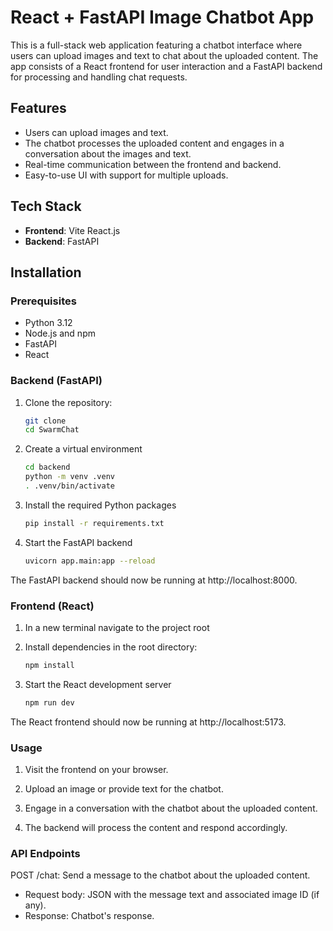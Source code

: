 # React + FastAPI Image Chatbot App

This is a full-stack web application featuring a chatbot interface where users can upload images and text to chat about the uploaded content. The app consists of a React frontend for user interaction and a FastAPI backend for processing and handling chat requests.

## Features

- Users can upload images and text.
- The chatbot processes the uploaded content and engages in a conversation about the images and text.
- Real-time communication between the frontend and backend.
- Easy-to-use UI with support for multiple uploads.

## Tech Stack

- **Frontend**: Vite React.js
- **Backend**: FastAPI

## Installation

### Prerequisites

- Python 3.12
- Node.js and npm
- FastAPI
- React

### Backend (FastAPI)

1. Clone the repository:

   ```bash
   git clone 
   cd SwarmChat
   ```

2. Create a virtual environment

    ```bash
    cd backend
    python -m venv .venv
    . .venv/bin/activate
    ```

3. Install the required Python packages

    ```bash
    pip install -r requirements.txt
    ```

4. Start the FastAPI backend

    ```bash
    uvicorn app.main:app --reload
    ```

The FastAPI backend should now be running at http://localhost:8000.

### Frontend (React)

1. In a new terminal navigate to the project root

2. Install dependencies in the root directory:

    ```bash
    npm install
    ```

3. Start the React development server

    ```bash
    npm run dev
    ```

The React frontend should now be running at http://localhost:5173.

### Usage

1. Visit the frontend on your browser.

2. Upload an image or provide text for the chatbot.

3. Engage in a conversation with the chatbot about the uploaded content.

4. The backend will process the content and respond accordingly.

### API Endpoints

POST /chat: Send a message to the chatbot about the uploaded content.

- Request body: JSON with the message text and associated image ID (if any).
- Response: Chatbot's response.
